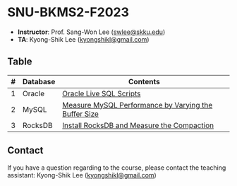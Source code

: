 # SNU-BKMS2-F2023

- **Instructor**: Prof. Sang-Won Lee (swlee@skku.edu)
- **TA**:         Kyong-Shik Lee (kyongshikl@gmail.com)

## Table
|# | Database | Contents | 
| --- | ---- | --- | 
| 1 | Oracle | [Oracle Live SQL Scripts](./oracle/README.md) |
| 2 | MySQL  |  [Measure MySQL Performance by Varying the Buffer Size](./mysql/README.md) |
| 3 | RocksDB | [Install RocksDB and Measure the Compaction](./rocksdb/README.md) |

## Contact
If you have a question regarding to the course, please contact the teaching assistant: Kyong-Shik Lee (kyongshikl@gmail.com)

